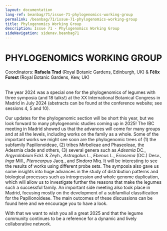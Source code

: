 ```yaml
---
layout: documentation
lang-ref: beanbag/71/issue-71-phylogenomics-working-group
permalink: /beanbag/71/issue-71-phylogenomics-working-group
title: Phylogenomics Working Group 
description: Issue 71 - Phylogenomics Working Group
sideNavigation: sidenav.beanbag71
---
```


# PHYLOGENOMICS WORKING GROUP

Coordinators: **Rafaela Trad** (Royal Botanic Gardens, Edinburgh, UK) & **Félix Forest** (Royal Botanic Gardens, Kew, UK)
<br>
<br>

The year 2024 was a special one for the phylogenomics of legumes with three symposia (and 18 talks!) at the XX International Botanical Congress in Madrid in July 2024 (abstracts can be found at the conference website; see sessions 4, 5 and 10). 

Our updates for the phylogenomic section will be short this year, but we look forward to many phylogenomic studies coming up in 2025! The IBC meeting in Madrid showed us that the advances will come for many groups and at all the levels, including works on the family as a whole. Some of the important works we might see soon are the phylogenomic trees of (1) the subfamily Papilionoideae, (2) tribes Mirbelieae and Phaseoleae, the Adesmia clade and others, (3) several genera such as *Adesmia* DC., *Argyrolobium* Eckl. & Zeyh., *Astragalus* L., *Ebenus* L., *Eriosema* (DC.) Desv., *Inga* Mill., *Pterocarpus* Jacq., and *Sindora* Miq. It will be interesting to see the results of works using different probe sets. The symposia also gave us some insights into huge advances in the study of distribution patterns and biological processes such as introgression and whole genome duplication, which will allow us to investigate further the reasons that make the legumes such a successful family. An important side meeting also took place in Madrid, focusing mostly on the development of a subfamilial classification for the Papilionoideae. The main outcomes of these discussions can be found here and we encourage you to have a look. 

With that we want to wish you all a great 2025 and that the legume community continues to be a reference for a dynamic and lively collaborative network.

 

